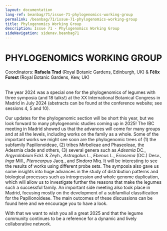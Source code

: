 ```yaml
---
layout: documentation
lang-ref: beanbag/71/issue-71-phylogenomics-working-group
permalink: /beanbag/71/issue-71-phylogenomics-working-group
title: Phylogenomics Working Group 
description: Issue 71 - Phylogenomics Working Group
sideNavigation: sidenav.beanbag71
---
```


# PHYLOGENOMICS WORKING GROUP

Coordinators: **Rafaela Trad** (Royal Botanic Gardens, Edinburgh, UK) & **Félix Forest** (Royal Botanic Gardens, Kew, UK)
<br>
<br>

The year 2024 was a special one for the phylogenomics of legumes with three symposia (and 18 talks!) at the XX International Botanical Congress in Madrid in July 2024 (abstracts can be found at the conference website; see sessions 4, 5 and 10). 

Our updates for the phylogenomic section will be short this year, but we look forward to many phylogenomic studies coming up in 2025! The IBC meeting in Madrid showed us that the advances will come for many groups and at all the levels, including works on the family as a whole. Some of the important works we might see soon are the phylogenomic trees of (1) the subfamily Papilionoideae, (2) tribes Mirbelieae and Phaseoleae, the Adesmia clade and others, (3) several genera such as *Adesmia* DC., *Argyrolobium* Eckl. & Zeyh., *Astragalus* L., *Ebenus* L., *Eriosema* (DC.) Desv., *Inga* Mill., *Pterocarpus* Jacq., and *Sindora* Miq. It will be interesting to see the results of works using different probe sets. The symposia also gave us some insights into huge advances in the study of distribution patterns and biological processes such as introgression and whole genome duplication, which will allow us to investigate further the reasons that make the legumes such a successful family. An important side meeting also took place in Madrid, focusing mostly on the development of a subfamilial classification for the Papilionoideae. The main outcomes of these discussions can be found here and we encourage you to have a look. 

With that we want to wish you all a great 2025 and that the legume community continues to be a reference for a dynamic and lively collaborative network.

 

